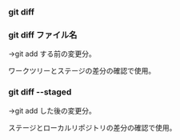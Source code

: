 ### git diff
### git diff ファイル名
→git add する前の変更分。

ワークツリーとステージの差分の確認で使用。

### git diff --staged
→git add した後の変更分。

ステージとローカルリポジトリの差分の確認で使用。
